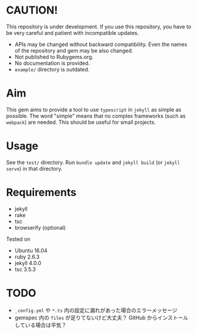 # CAUTION!
This repository is under development.
If you use this repository,
you have to be very careful and patient with incompatible updates.

- APIs may be changed without backward compatibility.
  Even the names of the repository and gem may be also changed.
- Not published to Rubygems.org.
- No documentation is provided.
- `example/` directory is outdated.


# Aim
This gem aims to provide a tool to use `typescript` in `jekyll` as simple as possible.
The word "simple" means that
no complex frameworks (such as `webpack`) are needed.
This should be useful for small projects.

# Usage
See the `test/` directory.
Run `bundle update` and `jekyll build` (or `jekyll serve`) in that directory.

# Requirements
- jekyll
- rake
- tsc
- browserify (optional)

Tested on

- Ubuntu 16.04
- ruby 2.6.3
- jekyll 4.0.0
- tsc 3.5.3

# TODO
- `_config.yml` や `*.ts` 内の設定に漏れがあった場合のエラーメッセージ
- gemspec 内の `files` が足りてないけど大丈夫？
  GitHub からインストールしている場合は平気？
